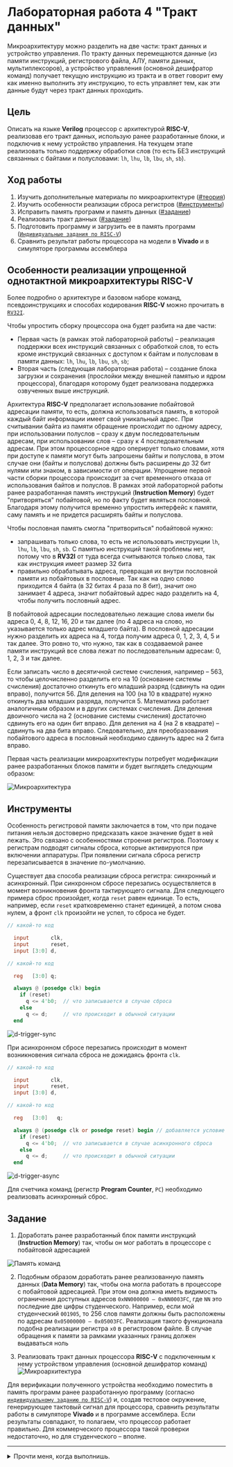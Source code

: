 # Лабораторная работа 4 "Тракт данных"

Микроархитектуру можно разделить на две части: тракт данных и устройство управления. По тракту данных перемещаются данные (из памяти инструкций, регистрового файла, АЛУ, памяти данных, мультиплексоров), а устройство управления (основной дешифратор команд) получает текущую инструкцию из тракта и в ответ говорит ему как именно выполнить эту инструкцию, то есть управляет тем, как эти данные будут через тракт данных проходить.


## Цель

Описать на языке **Verilog** процессор с архитектурой **RISC-V**, реализовав его тракт данных, использую ранее разработанные блоки, и подключив к нему устройство управления. На текущем этапе реализовать только поддержку обработки слов (то есть БЕЗ инструкций связанных с байтами и полусловами: `lh`, `lhu`, `lb`, `lbu`, `sh`, `sb`).


## Ход работы

1. Изучить дополнительные материалы по микроархитектуре ([#теория](#особенности-реализации-упрощенной-однотактной-микроархитектуры-risc-v))
2. Изучить особенности реализации сброса регистров ([#инструменты](#инструменты))
3. Исправить память программ и память данных ([#задание](#задание))
4. Реализовать тракт данных ([#задание](#задание))
5. Подготовить программу и загрузить ее в память программ ([`Индивидуальные задания по RISC-V`](../../Tests/Problems%20RISC-V.md))
6. Сравнить результат работы процессора на модели в **Vivado** и в симуляторе программы ассемблера


## Особенности реализации упрощенной однотактной микроархитектуры RISC-V

Более подробно о архитектуре и базовом наборе команд, псевдоинструкциях и способах кодирования **RISC-V** можно прочитать в [`RV32I`](../../Other/RV32I.md).

Чтобы упростить сборку процессора она будет разбита на две части:

- Первая часть (в рамках этой лабораторной работы) – реализация поддержки всех инструкций связанных с обработкой слов, то есть кроме инструкций связанных с доступом к байтам и полусловам в памяти данных:  `lh`, `lhu`, `lb`, `lbu`, `sh`, `sb`;
- Вторая часть (следующая лабораторная работа) – создание блока загрузки и сохранения (прослойки между внешней памятью и ядром процессора), благодаря которому будет реализована поддержка озвученных выше инструкций.

Архитектура **RISC-V** предполагает использование побайтовой адресации памяти, то есть, должна использоваться память, в которой каждый байт информации имеет свой уникальный адрес. При считывании байта из памяти обращение происходит по одному адресу, при использовании полуслов – сразу к двум последовательным адресам, при использовании слов – сразу к 4 последовательным адресам. При этом процессорное ядро оперирует только словами, хотя при доступе к памяти могут быть запрошены байты и полуслова, в этом случае они (байты и полуслова) должны быть расширены до 32 бит нулями или знаком, в зависимости от операции. Упрощение первой части сборки процессора происходит за счет временного отказа от использования байтов и полуслов. В рамках этой лабораторной работы ранее разработанная память инструкций (**Instruction Memory**) будет "притворяться" побайтовой, но по факту будет являться пословной. Благодаря этому получится временно упростить интерфейс к памяти, саму память и не придется расширять байты и полуслова.

Чтобы пословная память смогла "притвориться" побайтовой нужно:

- запрашивать только слова, то есть не использовать инструкции `lh`, `lhu`, `lb`, `lbu`, `sh`, `sb`. С памятью инструкций такой проблемы нет, потому что в **RV32I** от туда всегда считываются только слова, так как инструкция имеет размер 32 бита
- правильно обрабатывать адреса, превращая их внутри пословной памяти из побайтовых в пословные. Так как на одно слово приходится 4 байта (в 32 битах 4 раза по 8 бит), значит оно занимает 4 адреса, значит побайтовый адрес надо разделить на 4, чтобы получить пословный адрес.

В побайтовой адресации последовательно лежащие слова имели бы адреса 0, 4, 8, 12, 16, 20 и так далее (по 4 адреса на слово, но указывается только адрес младшего байта). В пословной адресации нужно разделить их адреса на 4, тогда получим адреса 0, 1, 2, 3, 4, 5 и так далее. Это ровно то, что нужно, так как в создаваемой ранее памяти инструкций все слова лежат по последовательным адресам: 0, 1, 2, 3 и так далее.

Если записать число в десятичной системе счисления, например – 563, то чтобы целочисленно разделить его на 10 (основание системы счисления) достаточно откинуть его младший разряд (сдвинуть на один вправо), получится 56. Для деления на 100 (на 10 в квадрате) нужно откинуть два младших разряда, получится 5. Математика работает аналогичным образом и в других системах счисления. Для деления двоичного числа на 2 (основание системы счисления) достаточно сдвинуть его на один бит вправо. Для деления на 4 (на 2 в квадрате) – сдвинуть на два бита вправо. Следовательно, для преобразования побайтового адреса в пословный необходимо сдвинуть адрес на 2 бита вправо.

Первая часть реализации микроархитектуры потребует модификации ранее разработанных блоков памяти и будет выглядеть следующим образом:

![Микроархитектура](../../../technical/Labs/Pic/uarch_dp.png)


## Инструменты

Особенность регистровой памяти заключается в том, что при подаче питания нельзя достоверно предсказать какое значение будет в ней лежать. Это связано с особенностями строения регистров. Поэтому к регистрам подводят сигналы сброса, которые активируются при включении аппаратуры. При появлении сигнала сброса регистр перезаписывается в значение по-умолчанию.

Существует два способа реализации сброса регистра: синхронный и асинхронный. При синхронном сбросе перезапись осуществляется в момент возникновения фронта тактирующего сигнала. Для следующего примера сброс произойдет, когда `reset` равен единице. То есть, например, если `reset` кратковременно станет единицей, а потом снова нулем, а фронт `clk` произойти не успел, то сброса не будет.

``` verilog
// какой-то код

  input       clk,
  input       reset,
  input [3:0] d,

// какой-то код

  reg   [3:0] q;

  always @ (posedge clk) begin
    if (reset)
      q <= 4'b0;  // что записывается в случае сброса
    else
      q <= d;     // что происходит в обычной ситуации
  end
```

![d-trigger-sync](../../../technical/Labs/Pic/d_reset_sync.png)

При асинхронном сбросе перезапись происходит в момент возникновения сигнала сброса не дожидаясь фронта `clk`.

``` verilog
// какой-то код

  input       clk,
  input       reset,
  input [3:0] d,

// какой-то код

  reg   [3:0]   q;

  always @ (posedge clk or posedge reset) begin // добавляется условие для сигнала сброса
    if (reset)
      q <= 4'b0;  // что записывается в случае асинхронного сброса
    else
      q <= d;     // что происходит в обычной ситуации
  end
```

![d-trigger-async](../../../technical/Labs/Pic/d_reset_async.png)

Для счетчика команд (регистр **Program Counter**, `PC`) необходимо реализовать асинхронный сброс.


## Задание

1. Доработать ранее разработанный блок памяти инструкций (**Instruction Memory**) так, чтобы он мог работать в процессоре с побайтовой адресацией

![Память команд](../../../technical/Labs/Pic/im_dp.png)

2. Подобным образом доработать ранее реализованную память данных (**Data Memory**) так, чтобы она могла работать в процессоре с побайтовой адресацией. При этом она должна иметь видимость ограничения доступных адресов `0xNN000000 – 0xNN0003FC`, где `NN` это последние две цифры студенческого. Например, если мой студенческий `001905`, то 256 слов памяти должны быть расположены по адресам `0x05000000 – 0x05003FC`. Реализация такого функционала подобна реализации регистра `x0` в регистровом файле. В случае обращения к памяти за рамками указанных границ должен выдаваться ноль

3. Реализовать тракт данных процессора **RISC-V** с подключенным к нему устройством управления (основной дешифратор команд)
![Микроархитектура](../../../technical/Labs/Pic/uarch_dp.png)

Для верификации полученного устройства необходимо поместить в память программ ранее разработанную программу (согласно [`индивидуальному заданию по RISC-V`](../../Tests/Problems%20RISC-V.md)) и, создав тестовое окружение, генерирующее тактовый сигнал для процессора, сравнить результаты работы в симуляторе **Vivado** и в программе ассемблера. Если результаты совпадают, то полагаем, что процессор работает правильно. Для коммерческого процессора такой проверки недостаточно, но для студенческого – вполне.

---

<details>
  <summary>Прочти меня, когда выполнишь.</summary>
  Поздравляю, ты сделал(а) свой первый взрослый процессор! Теперь ты можешь говорить:
  
 >Я способен(на) на всё! Я сам(а) полностью, с нуля, сделал(а) процессор с архитектурой RISC-V! Что? Не знаешь, что такое архитектура? Пф, щегол! Подрастешь – узнаешь

</details>




